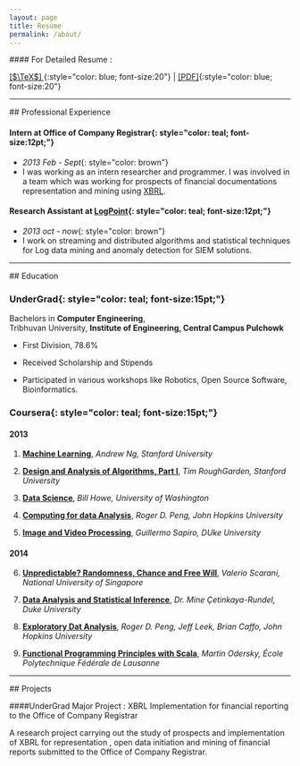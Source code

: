 ```yaml
---
layout: page 
title: Resume
permalink: /about/
---
```


####<i class="fa fa-download fa-2x"></i> For Detailed Resume : 

[<i class="fa fa-file-code-o fa-2x"></i>  [$\TeX$] ](/files/cv/cv.tex){:style="color: blue; font-size:20"}  |  [<i class="fa fa-file-pdf-o fa-2x"></i> [PDF]](/files/cv/cv.pdf){:style="color: blue; font-size:20"}

____

##<i class="fa fa-institution fa-2x"></i> Professional Experience

#### **Intern at Office of Company Registrar**{: style="color: teal; font-size:12pt;"}
* *2013 Feb - Sept*{: style="color: brown"}
* I was working as an intern researcher and programmer. I was involved in a team which was working for prospects of financial documentations representation and mining using [XBRL](http://en.wikipedia.org/wiki/XBRL).

#### **Research Assistant at [LogPoint](https://www.logpoint.com/en)**{: style="color: teal; font-size:12pt;"}
* *2013 oct - now*{: style="color: brown"}
* I work on streaming and distributed algorithms and statistical techniques for Log data mining and anomaly detection for SIEM solutions.

____


##<i class="fa fa-graduation-cap fa-2x"></i> Education 

### **UnderGrad**{: style="color: teal; font-size:15pt;"}

Bachelors in **Computer Engineering**, <br>
Tribhuvan University, **Institute of Engineering, Central Campus Pulchowk**<br>

* First Division, 78.6%

* Received Scholarship and Stipends

* Participated in various workshops like Robotics, Open Source Software, Bioinformatics.

### **Coursera**{: style="color: teal; font-size:15pt;"}

#### 2013

1. [**Machine Learning**](https://www.coursera.org/course/ml), *Andrew Ng, Stanford University* [<i class="fa fa-file-pdf-o"></i>](https://www.dropbox.com/s/ekv2spnt4x07ogm/machinelearning.pdf)

2. [**Design and Analysis of Algorithms, Part I**](https://www.coursera.org/course/algo), *Tim RoughGarden, Stanford University* [<i class="fa fa-file-pdf-o "></i>](https://www.dropbox.com/s/w83mcmpvpa6owce/ADA%201.pdf)

3. [**Data Science**](https://www.coursera.org/course/datasci), *Bill Howe, University of Washington* [<i class="fa fa-file-pdf-o"></i>](https://www.dropbox.com/s/fuy5re22eyefj80/datascience.pdf)

4. [**Computing for data Analysis**](https://www.coursera.org/course/compdata), *Roger D. Peng, John Hopkins University* [<i class="fa fa-file-pdf-o "></i>](https://www.dropbox.com/s/cvkzx6dck94qe21/computing%20for%20data%20analysis.pdf)

5. [**Image and Video Processing**](https://www.coursera.org/course/images), *Guillermo Sapiro, DUke University* [<i class="fa fa-file-pdf-o "></i>](https://www.dropbox.com/s/nv9adcygj1ph5o6/image%20and%20video%20processing.pdf)

#### 2014

6. [**Unpredictable? Randomness, Chance and Free Will**](https://www.coursera.org/course/randomness), *Valerio Scarani, National University of Singapore* [<i class="fa fa-file-pdf-o "></i>](https://www.dropbox.com/s/b0nfegpbb24p24h/Coursera%20randomness%202014.pdf)

7. [**Data Analysis and Statistical Inference**](https://www.coursera.org/course/statistics), *Dr. Mine Çetinkaya-Rundel, Duke University* [<i class="fa fa-file-pdf-o "></i>](https://www.dropbox.com/s/l00avomjt2jcidx/Coursera%20statistics%202014.pdf)

8. [**Exploratory Dat Analysis**](https://www.coursera.org/course/exdata), *Roger D. Peng, Jeff Leek, Brian Caffo, John Hopkins University* [<i class="fa fa-file-pdf-o "></i>](https://www.dropbox.com/s/sl5h9dsdc2xmkmk/Coursera%20exdata%202014.pdf)

9. [**Functional Programming Principles with Scala**](https://www.coursera.org/course/progfun), *Martin Odersky, École Polytechnique Fédérale de Lausanne* [<i class="fa fa-file-pdf-o "></i>](https://www.dropbox.com/s/j8tab3g4vnnmu7c/Coursera%20progfun%202014.pdf)


____

##<i class="fa fa-code fa-2x"></i> Projects

####UnderGrad Major Project : XBRL Implementation for financial reporting to the Office of Company Registrar

A research project carrying out the study of prospects and implementation of XBRL for representation , open data initiation and mining of financial reports submitted to the Office of Company Registrar.